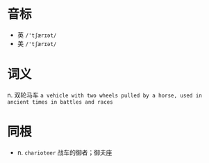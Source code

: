 # 音标

- 英 `/'tʃærɪət/`
- 美 `/'tʃærɪət/`

# 词义

n. 双轮马车
`a vehicle with two wheels pulled by a horse, used in ancient times in battles and races`

# 同根

- n. `charioteer` 战车的御者；御夫座

